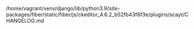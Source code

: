 /home/vagrant/venv/django/lib/python3.9/site-packages/fiber/static/fiber/js/ckeditor_4.6.2_b52fb43f6f3e/plugins/scayt/CHANGELOG.md